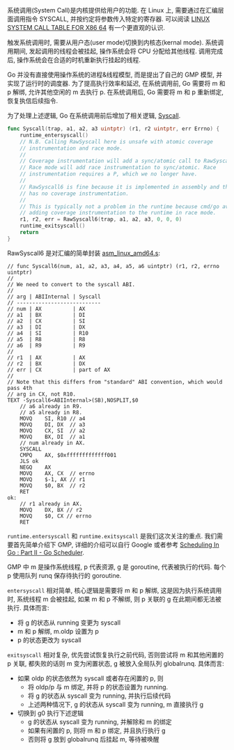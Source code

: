 系统调用(System Call)是内核提供给用户的功能.
在 Linux 上, 需要通过在汇编层面调用指令 SYSCALL,
并按约定将参数传入特定的寄存器.
可以阅读 [LINUX SYSTEM CALL TABLE FOR X86 64](https://blog.rchapman.org/posts/Linux_System_Call_Table_for_x86_64/)
有一个更直观的认识.

触发系统调用时, 需要从用户态(user mode)切换到内核态(kernal mode).
系统调用期间, 发起调用的线程会被挂起, 操作系统会将 CPU 分配给其他线程.
调用完成后, 操作系统会在合适的时机重新执行挂起的线程.

Go 并没有直接使用操作系统的进程&线程模型, 而是提出了自己的 GMP 模型, 并实现了运行时的调度器.
为了提高执行效率和延迟, 在系统调用前, Go 需要将 m 和 p 解绑, 允许其他空闲的 m 去执行 p.
在系统调用后, Go 需要将 m 和 p 重新绑定, 恢复执信后续指令.

为了处理上述逻辑, Go 在系统调用前后增加了相关逻辑, [Syscall](https://github.com/golang/go/blob/go1.21.1/src/syscall/syscall_linux.go#L68).
```go
func Syscall(trap, a1, a2, a3 uintptr) (r1, r2 uintptr, err Errno) {
	runtime_entersyscall()
	// N.B. Calling RawSyscall here is unsafe with atomic coverage
	// instrumentation and race mode.
	//
	// Coverage instrumentation will add a sync/atomic call to RawSyscall.
	// Race mode will add race instrumentation to sync/atomic. Race
	// instrumentation requires a P, which we no longer have.
	//
	// RawSyscall6 is fine because it is implemented in assembly and thus
	// has no coverage instrumentation.
	//
	// This is typically not a problem in the runtime because cmd/go avoids
	// adding coverage instrumentation to the runtime in race mode.
	r1, r2, err = RawSyscall6(trap, a1, a2, a3, 0, 0, 0)
	runtime_exitsyscall()
	return
}
```
RawSyscall6 是对汇编的简单封装
[asm_linux_amd64.s](https://github.com/golang/go/blob/go1.21.1/src/runtime/internal/syscall/asm_linux_amd64.s):
```
// func Syscall6(num, a1, a2, a3, a4, a5, a6 uintptr) (r1, r2, errno uintptr)
//
// We need to convert to the syscall ABI.
//
// arg | ABIInternal | Syscall
// ---------------------------
// num | AX          | AX
// a1  | BX          | DI
// a2  | CX          | SI
// a3  | DI          | DX
// a4  | SI          | R10
// a5  | R8          | R8
// a6  | R9          | R9
//
// r1  | AX          | AX
// r2  | BX          | DX
// err | CX          | part of AX
//
// Note that this differs from "standard" ABI convention, which would pass 4th
// arg in CX, not R10.
TEXT ·Syscall6<ABIInternal>(SB),NOSPLIT,$0
	// a6 already in R9.
	// a5 already in R8.
	MOVQ	SI, R10 // a4
	MOVQ	DI, DX  // a3
	MOVQ	CX, SI  // a2
	MOVQ	BX, DI  // a1
	// num already in AX.
	SYSCALL
	CMPQ	AX, $0xfffffffffffff001
	JLS	ok
	NEGQ	AX
	MOVQ	AX, CX  // errno
	MOVQ	$-1, AX // r1
	MOVQ	$0, BX  // r2
	RET
ok:
	// r1 already in AX.
	MOVQ	DX, BX // r2
	MOVQ	$0, CX // errno
	RET
```

`runtime.entersyscall` 和 `runtime.exitsyscall` 是我们这次关注的重点.
我们需要首先简单介绍下 GMP, 详细的介绍可以自行 Google 或者参考
[Scheduling In Go : Part II - Go Scheduler](https://www.ardanlabs.com/blog/2018/08/scheduling-in-go-part2.html).

GMP 中 m 是操作系统线程, p 代表资源, g 是 goroutine, 代表被执行的代码.
每个 p 使用队列 runq 保存待执行的 goroutine.

`entersyscall` 相对简单, 核心逻辑是需要将 m 和 p 解绑,
这是因为执行系统调用时, 系统线程 m 会被挂起, 如果 m 和 p 不解绑, 则 p 关联的 g 在此期间都无法被执行.
具体而言:
- 将 g 的状态从 running 变更为 syscall
- m 和 p 解绑, m.oldp 设置为 p
- p 的状态更改为 syscall

`exitsyscall` 相对复杂, 优先尝试恢复执行之前代码, 否则尝试将 m 和其他闲置的 p 关联,
都失败的话则 m 变为闲置状态, g 被放入全局队列 globalrunq.
具体而言:
- 如果 oldp 的状态依然为 syscall 或者存在闲置的 p, 则
    - 将 oldp/p 与 m 绑定, 并将 p 的状态设置为 running.
    - 将 g 的状态从 syscall 变为 running, 并执行后续代码
    - 上述两种情况下, g 的状态从 syscall 变为 running, m 直接执行 g
- 切换到 g0 执行下述逻辑
    - g 的状态从 syscall 变为 running, 并解除和 m 的绑定
    - 如果有闲置的 p, 则将 m 和 p 绑定, 并且执行执行 g
    - 否则将 g 放到 globalrunq 后挂起 m, 等待被唤醒
